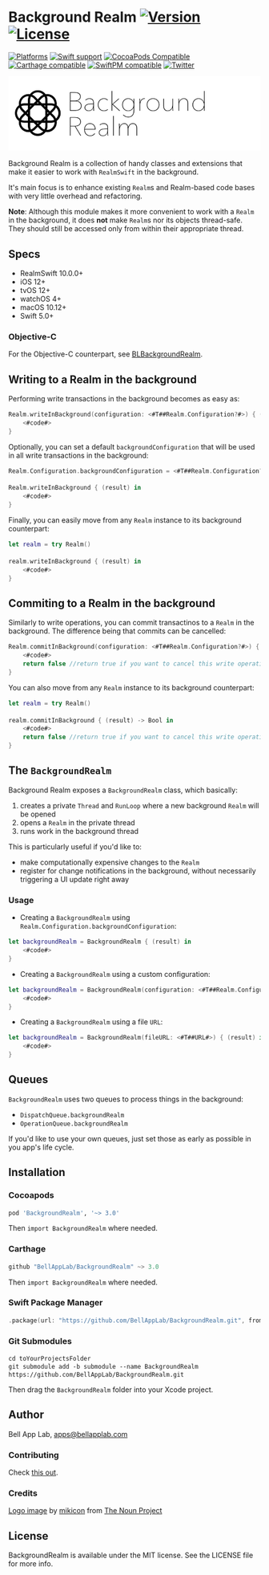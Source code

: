 # Background Realm [![Version](https://img.shields.io/badge/Version-3.0.0-black.svg?style=flat)](#installation) [![License](https://img.shields.io/cocoapods/l/BackgroundRealm.svg?style=flat)](#license)

[![Platforms](https://img.shields.io/badge/Platforms-iOS|tvOS|macOS|watchOS-brightgreen.svg?style=flat)](#installation)
[![Swift support](https://img.shields.io/badge/Swift-5.0%20%7C%205.3-red.svg?style=flat)](#swift-versions-support)
[![CocoaPods Compatible](https://img.shields.io/cocoapods/v/BackgroundRealm.svg?style=flat&label=CocoaPods)](https://cocoapods.org/pods/BackgroundRealm)
[![Carthage compatible](https://img.shields.io/badge/Carthage-compatible-4BC51D.svg?style=flat)](https://github.com/Carthage/Carthage)
[![SwiftPM compatible](https://img.shields.io/badge/SwiftPM-compatible-red.svg?style=flat)](https://github.com/apple/swift-package-manager)
[![Twitter](https://img.shields.io/badge/Twitter-@BellAppLab-blue.svg?style=flat)](http://twitter.com/BellAppLab)

![Background Realm](./Images/background_realm.png)

Background Realm is a collection of handy classes and extensions that make it easier to work with `RealmSwift` in the background.

It's main focus is to enhance existing `Realm`s and Realm-based code bases with very little overhead and refactoring. 

**Note**: Although this module makes it more convenient to work with a `Realm` in the background, it does **not** make  `Realm`s nor its objects thread-safe. They should still be accessed only from within their appropriate thread.

## Specs

* RealmSwift 10.0.0+
* iOS 12+
* tvOS 12+
* watchOS 4+
* macOS 10.12+
* Swift 5.0+

### Objective-C

For the Objective-C counterpart, see [BLBackgroundRealm](https://github.com/BellAppLab/BLBackgroundRealm).

## Writing to a Realm in the background

Performing write transactions in the background becomes as easy as:

```swift
Realm.writeInBackground(configuration: <#T##Realm.Configuration?#>) { (result) in
    <#code#>
}
```

Optionally, you can set a default `backgroundConfiguration` that will be used in all write transactions in the background:

```swift
Realm.Configuration.backgroundConfiguration = <#T##Realm.Configuration?#>

Realm.writeInBackground { (result) in
    <#code#>
}
```

Finally, you can easily move from any `Realm` instance to its background counterpart:

```swift
let realm = try Realm()

realm.writeInBackground { (result) in 
    <#code#>
}
```

## Commiting to a Realm in the background

Similarly to write operations, you can commit transactinos to a `Realm` in the background. The difference being that commits can be cancelled:

```swift
Realm.commitInBackground(configuration: <#T##Realm.Configuration?#>) { (result) -> Bool in
    <#code#>
    return false //return true if you want to cancel this write operation
}
```

You can also move from any `Realm` instance to its background counterpart:

```swift
let realm = try Realm()

realm.commitInBackground { (result) -> Bool in 
    <#code#>
    return false //return true if you want to cancel this write operation
}
```

## The `BackgroundRealm`

Background Realm exposes a `BackgroundRealm`  class, which basically:

1. creates a private `Thread` and `RunLoop` where a new background `Realm` will be opened
2. opens a `Realm` in the private thread
3. runs work in the background thread

This is particularly useful if you'd like to:

- make computationally expensive changes to the `Realm`
- register for change notifications in the background, without necessarily triggering a UI update right away

### Usage

- Creating a `BackgroundRealm` using `Realm.Configuration.backgroundConfiguration`:

```swift
let backgroundRealm = BackgroundRealm { (result) in
    <#code#>
}
```

- Creating a `BackgroundRealm` using a custom configuration:

```swift
let backgroundRealm = BackgroundRealm(configuration: <#T##Realm.Configuration?#>) { (result) in
    <#code#>
}
```

- Creating a `BackgroundRealm` using a file `URL`:

```swift
let backgroundRealm = BackgroundRealm(fileURL: <#T##URL#>) { (result) in
    <#code#>
}
```

## Queues

`BackgroundRealm` uses two queues to process things in the background: 

- `DispatchQueue.backgroundRealm`
- `OperationQueue.backgroundRealm`

If you'd like to use your own queues, just set those as early as possible in you app's life cycle.

## Installation

### Cocoapods

```ruby
pod 'BackgroundRealm', '~> 3.0'
```

Then `import BackgroundRealm` where needed.

### Carthage

```swift
github "BellAppLab/BackgroundRealm" ~> 3.0
```

Then `import BackgroundRealm` where needed.

### Swift Package Manager

```swift
.package(url: "https://github.com/BellAppLab/BackgroundRealm.git", from: "3.0.0")
```

### Git Submodules

```shell
cd toYourProjectsFolder
git submodule add -b submodule --name BackgroundRealm https://github.com/BellAppLab/BackgroundRealm.git
```

Then drag the `BackgroundRealm` folder into your Xcode project.

## Author

Bell App Lab, apps@bellapplab.com

### Contributing

Check [this out](./CONTRIBUTING.md).

### Credits

[Logo image](https://thenounproject.com/search/?q=background&i=635453#) by [mikicon](https://thenounproject.com/mikicon) from [The Noun Project](https://thenounproject.com/)

## License

BackgroundRealm is available under the MIT license. See the LICENSE file for more info.
